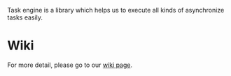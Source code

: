 Task engine is a library which helps us to execute all kinds of asynchronize tasks easily.

# Wiki

For more detail, please go to our [wiki page](http://skyao.github.io/task-engine/).
